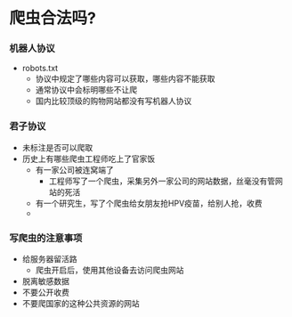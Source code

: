 # 爬虫合法吗?







### 机器人协议

- robots.txt
  - 协议中规定了哪些内容可以获取，哪些内容不能获取
  - 通常协议中会标明哪些不让爬
  - 国内比较顶级的购物网站都没有写机器人协议





### 君子协议

- 未标注是否可以爬取
- 历史上有哪些爬虫工程师吃上了官家饭
  - 有一家公司被连窝端了
    - 工程师写了一个爬虫，采集另外一家公司的网站数据，丝毫没有管网站的死活
  - 有一个研究生，写了个爬虫给女朋友抢HPV疫苗，给别人抢，收费
  - 





### 写爬虫的注意事项

- 给服务器留活路
  - 爬虫开启后，使用其他设备去访问爬虫网站
- 脱离敏感数据
- 不要公开收费
- 不要爬国家的这种公共资源的网站

